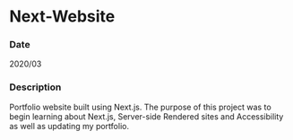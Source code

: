 # Next-Website
### Date
2020/03
### Description
Portfolio website built using Next.js. The purpose of this project was to begin learning about Next.js, Server-side Rendered sites and Accessibility as well as updating my portfolio.

